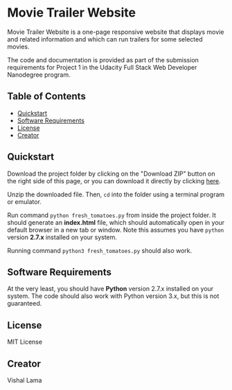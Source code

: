 # Movie Trailer Website

Movie Trailer Website is a one-page responsive website that displays movie and related information and which can run trailers for some selected movies.

The code and documentation is provided as part of the submission requirements for Project 1 in the Udacity Full Stack Web Developer Nanodegree program.

## Table of Contents

* [Quickstart](#quickstart "Quick start")
* [Software Requirements](#software-requirements " Software Requirements")
* [License](#license "License")
* [Creator](#creator "Creator")

## Quickstart

Download the project folder by clicking on the "Download ZIP" button on the right side of this page, or you can download it directly by clicking [here](https://github.com/vishallama/udacity-fullstack-movie-trailer/archive/master.zip "Movie Trailer Website").

Unzip the downloaded file. Then, `cd` into the folder using a terminal program or emulator.

Run command `python fresh_tomatoes.py` from inside the project folder. It should generate an **index.html** file, which should automatically open in your default browser in a new tab or window. Note this assumes you have `python` version **2.7.x** installed on your system.

Running command `python3 fresh_tomatoes.py` should also work.

## Software Requirements

At the very least, you should have **Python** version 2.7.x installed on your system. The code should also work with Python version 3.x, but this is not guaranteed.

## License

MIT License

## Creator

Vishal Lama
